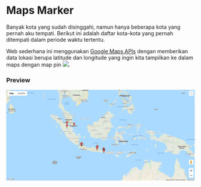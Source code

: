 # Maps Marker
Banyak kota yang sudah disinggahi, namun hanya beberapa kota yang pernah aku tempati. Berikut ini adalah daftar kota-kota yang pernah ditempati dalam periode waktu tertentu.

Web sederhana ini menggunakan [Google Maps APIs](https://maps.googleapis.com/) dengan memberikan data lokasi berupa latitude dan longitude yang ingin kita tampilkan ke dalam maps dengan map pin <img src="http://maps.google.com/mapfiles/ms/icons/red-dot.png" height=18/>.

### Preview
<img src="preview.png" />
